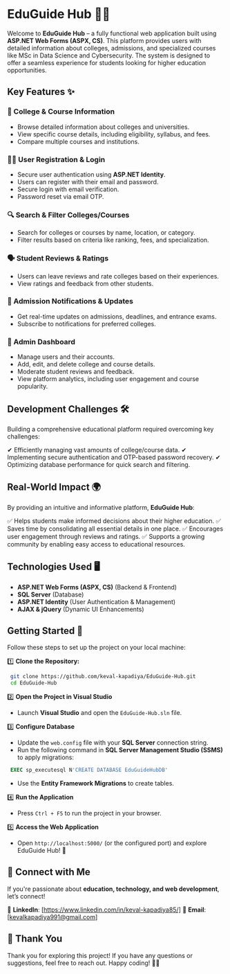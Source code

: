 # EduGuide Hub 🚀✨

Welcome to **EduGuide Hub** – a fully functional web application built using **ASP.NET Web Forms (ASPX, CS)**. This platform provides users with detailed information about colleges, admissions, and specialized courses like MSc in Data Science and Cybersecurity. The system is designed to offer a seamless experience for students looking for higher education opportunities.

## Key Features ✨

### 🏫 College & Course Information
- Browse detailed information about colleges and universities.
- View specific course details, including eligibility, syllabus, and fees.
- Compare multiple courses and institutions.

### 👨‍🎓 User Registration & Login
- Secure user authentication using **ASP.NET Identity**.
- Users can register with their email and password.
- Secure login with email verification.
- Password reset via email OTP.

### 🔍 Search & Filter Colleges/Courses
- Search for colleges or courses by name, location, or category.
- Filter results based on criteria like ranking, fees, and specialization.

### 🗣 Student Reviews & Ratings
- Users can leave reviews and rate colleges based on their experiences.
- View ratings and feedback from other students.

### 📅 Admission Notifications & Updates
- Get real-time updates on admissions, deadlines, and entrance exams.
- Subscribe to notifications for preferred colleges.

### 🔐 Admin Dashboard
- Manage users and their accounts.
- Add, edit, and delete college and course details.
- Moderate student reviews and feedback.
- View platform analytics, including user engagement and course popularity.

## Development Challenges 🛠️
Building a comprehensive educational platform required overcoming key challenges:

✔ Efficiently managing vast amounts of college/course data.
✔ Implementing secure authentication and OTP-based password recovery.
✔ Optimizing database performance for quick search and filtering.

## Real-World Impact 🌍
By providing an intuitive and informative platform, **EduGuide Hub**:

✅ Helps students make informed decisions about their higher education.
✅ Saves time by consolidating all essential details in one place.
✅ Encourages user engagement through reviews and ratings.
✅ Supports a growing community by enabling easy access to educational resources.

## Technologies Used 🖥️
- **ASP.NET Web Forms (ASPX, CS)** (Backend & Frontend)
- **SQL Server** (Database)
- **ASP.NET Identity** (User Authentication & Management)
- **AJAX & jQuery** (Dynamic UI Enhancements)

## Getting Started 🚀
Follow these steps to set up the project on your local machine:

1️⃣ **Clone the Repository:**
```sh
 git clone https://github.com/keval-kapadiya/EduGuide-Hub.git
 cd EduGuide-Hub
```

2️⃣ **Open the Project in Visual Studio**
- Launch **Visual Studio** and open the `EduGuide-Hub.sln` file.

3️⃣ **Configure Database**
- Update the `web.config` file with your **SQL Server** connection string.
- Run the following command in **SQL Server Management Studio (SSMS)** to apply migrations:
```sql
 EXEC sp_executesql N'CREATE DATABASE EduGuideHubDB'
```
- Use the **Entity Framework Migrations** to create tables.

4️⃣ **Run the Application**
- Press `Ctrl + F5` to run the project in your browser.

5️⃣ **Access the Web Application**
- Open `http://localhost:5000/` (or the configured port) and explore EduGuide Hub! 🚀

## 🔗 Connect with Me
If you're passionate about **education, technology, and web development**, let’s connect!

💼 **LinkedIn**: [https://www.linkedin.com/in/keval-kapadiya85/]
📧 **Email**: [kevalkapadiya991@gmail.com]

## 🙏 Thank You
Thank you for exploring this project! If you have any questions or suggestions, feel free to reach out. Happy coding! 🚀✨

